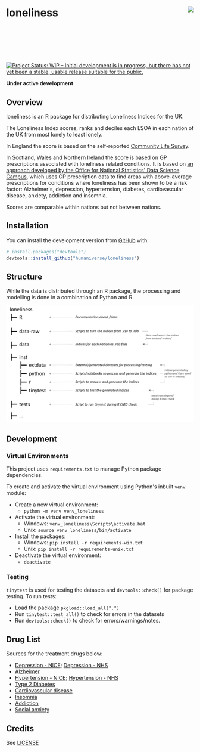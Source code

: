 # loneliness <img src='man/figures/logo.png' align="right" height="150" /></a>

<!-- badges: start -->
[![Project Status: WIP – Initial development is in progress, but there
has not yet been a stable, usable release suitable for the
public.](https://www.repostatus.org/badges/latest/wip.svg)](https://www.repostatus.org/#wip)
<!-- badges: end -->
**Under active development**

## Overview
loneliness is an R package for distributing Loneliness Indices for the UK. 

The Loneliness Index scores, ranks and deciles each LSOA in each nation of the UK from most lonely to least lonely. 

In England the score is based on the self-reported [Community Life Survey](https://www.gov.uk/government/statistical-data-sets/dcms-community-life-survey-ad-hoc-statistical-releases). 

In Scotland, Wales and Northern Ireland the score is based on GP prescriptions associated with loneliness related conditions. It is based on [an approach developed by the Office for National Statistics' Data Science Campus](https://datasciencecampus.ons.gov.uk/developing-a-loneliness-prescription-index/), which uses GP prescription data to find areas with above-average prescriptions for conditions where loneliness has been shown to be a risk factor: Alzheimer's, depression, hyperternsion, diabetes, cardiovascular disease, anxiety, addiction and insomnia. 

Scores are comparable within nations but not between nations. 

## Installation
You can install the development version from
[GitHub](https://github.com/) with:

``` r
# install.packages("devtools")
devtools::install_github("humaniverse/loneliness")
```
## Structure
While the data is distributed through an R package, the processing and modelling is done in a combination of Python and R.

<img src='man/figures/repo-structure.png' align="centre"/>

## Development
### Virtual Environments
This project uses `requirements.txt` to manage Python package dependencies. 

To create and activate the virtual environment using Python's inbuilt `venv` module:
* Create a new virtual environment:
  - `python -m venv venv_loneliness`
* Activate the virtual environment:
  - Windows: `venv_loneliness\Scripts\activate.bat`
  - Unix: `source venv_loneliness/bin/activate`
* Install the packages:
  - Windows: `pip install -r requirements-win.txt`
  - Unix: `pip install -r requirements-unix.txt`
* Deactivate the virtual environment:
  - `deactivate`

### Testing
`tinytest` is used for testing the datasets and `devtools::check()` for package testing. To run tests:
* Load the package `pkgload::load_all(".")`
* Run `tinytest::test_all()` to check for errors in the datasets
* Run `devtools::check()` to check for errors/warnings/notes.

## Drug List
  Sources for the treatment drugs below:
  * [Depression - NICE](https://bnf.nice.org.uk/treatment-summaries/antidepressant-drugs/); [Depression - NHS](https://www.nhs.uk/mental-health/talking-therapies-medicine-treatments/medicines-and-psychiatry/antidepressants/overview/)
  * [Alzheimer](https://www.nice.org.uk/guidance/ta217)
  * [Hypertension - NICE](https://bnf.nice.org.uk/treatment-summaries/hypertension/#related-drugs); [Hypertension - NHS](https://www.nhs.uk/conditions/high-blood-pressure-hypertension/treatment/#:~:text=Common%20examples%20are%20amlodipine%2C%20felodipine,and%20verapamil%2C%20are%20also%20available.)
  * [Type 2 Diabetes](https://bnf.nice.org.uk/treatment-summaries/type-2-diabetes/)
  * [Cardiovascular disease](https://www.nhs.uk/conditions/coronary-heart-disease/treatment/)
  * [Insomnia](https://cks.nice.org.uk/topics/insomnia/)
  * [Addiction](https://cks.nice.org.uk/topics/opioid-dependence/)
  * [Social anxiety](https://cks.nice.org.uk/topics/generalized-anxiety-disorder/prescribing-information/escitalopram-paroxetine-sertraline/)

## Credits
See [LICENSE](/LICENSE)
